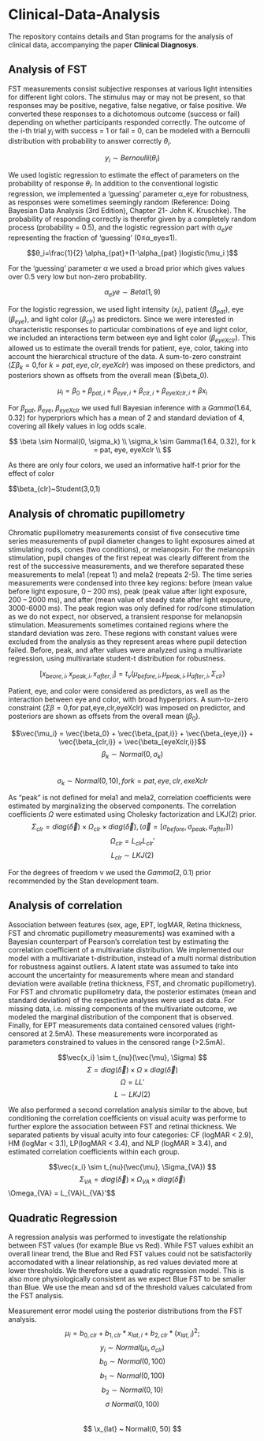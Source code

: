 # Clinical-Data-Analysis

The repository contains details and Stan programs for the analysis of clinical data, accompanying the paper **Clinical Diagnosys**.

## Analysis of FST

FST measurements consist subjective responses at various light intensities for different light colors. The stimulus may or may not be present, so that responses may be positive, negative, false negative, or false positive. We converted these responses to a dichotomous outcome (success or fail) depending on whether participants responded correctly. The outcome of the i-th trial $　y_i$ with success = 1 or fail = 0, can be modeled with a Bernoulli distribution with probability to answer correctly $　\theta_i$. 

$$y_i \sim Bernoulli(\theta_i)$$

We used logistic regression to estimate the effect of parameters on the probability of response $θ_i$. In addition to the conventional logistic regression, we implemented a ‘guessing’ parameter α_eye for robustness, as responses were sometimes seemingly random (Reference: Doing Bayesian Data Analysis (3rd Edition), Chapter 21- John K. Kruschke). The probability of responding correctly is therefor given by a completely random process (probability = 0.5), and the logistic regression part with $α_eye$ representing the fraction of ‘guessing’ (0≤α_eye≤1).

$$θ_i=\frac{1}{2} \alpha_{pat}+(1-\alpha_{pat} )logistic(\mu_i )$$

For the ‘guessing’ parameter α we used a broad prior which gives values over 0.5 very low but non-zero probability.

$$α_eye \sim Beta(1,9)$$

For the logistic regression, we used light intensity ($x_i$), patient ($\beta_{pat}$), eye ($\beta_{eye}$), and light color ($\beta_{clr}$) as predictors. Since we were interested in characteristic responses to particular combinations of eye and light color, we included an interactions term between eye and light color ($\beta_{eyeXclr}$). This allowed us to estimate the overall trends for patient, eye, color, taking into account the hierarchical structure of the data. A sum-to-zero constraint ($\Sigma\beta_k=0$,for $k=pat,eye,clr,eyeXclr$) was imposed on these predictors, and posteriors shown as offsets from the overall mean ($\beta_0).

$$\mu_i=\beta_0+\beta_{pat,i}+\beta_{eye,i}+\beta_{clr,i}+\beta_{eyeXclr,i}+\beta x_i$$

For $\beta_{pat}$, $\beta_{eye}$, $\beta_{eyeXclr}$ we used full Bayesian inference with a $Gamma(1.64,0.32)$ for hyperpriors which has a mean of 2 and standard deviation of 4, covering all likely values in log odds scale.

$$
\beta \sim Normal(0, \sigma_k) \\
\sigma_k \sim Gamma(1.64, 0.32), for k = pat, eye, eyeXclr \\
$$

As there are only four colors, we used an informative half-t prior for the effect of color 

$$\beta_{clr}~Student(3,0,1)

## Analysis of chromatic pupillometry

Chromatic pupillometry measurements consist of five consecutive time series measurements of pupil diameter changes to light exposures aimed at stimulating rods, cones (two conditions), or melanopsin. For the melanopsin stimulation, pupil changes of the first repeat was clearly different from the rest of the successive measurements, and we therefore separated these measurements to mela1 (repeat 1) and mela2 (repeats 2-5). The time series measurements were condensed into three key regions: before (mean value before light exposure, 0 – 200 ms), peak (peak value after light exposure, 200 – 2000 ms), and after (mean value of steady state after light exposure, 3000-6000 ms). The peak region was only defined for rod/cone stimulation as we do not expect, nor observed, a transient response for melanopsin stimulation. Measurements sometimes contained regions where the standard deviation was zero. These regions with constant values were excluded from the analysis as they represent areas where pupil detection failed. Before, peak, and after values were analyzed using a multivariate regression, using multivariate student-t distribution for robustness. 

$$[x_{beore,i},x_{peak,i},x_{after,i} ] = t_{\nu} (μ_{before,i},μ_{peak,i},μ_{after,i}, \Sigma_{clr})$$

Patient, eye, and color were considered as predictors, as well as the interaction between eye and color, with broad hyperpriors. A sum-to-zero constraint ($\Sigma\beta=0$,for pat,eye,clr,eyeXclr) was imposed on predictor, and posteriors are shown as offsets from the overall mean ($\beta_0$).

$$\vec{\mu_i} = \vec{\beta_0} + \vec{\beta_{pat,i}} + \vec{\beta_{eye,i}} + \vec{\beta_{clr,i}} + \vec{\beta_{eyeXclr,i}}$$
$$\beta_k \sim Normal(0, \sigma_k)$$  
$$\sigma_k \sim Normal(0,10), for k=pat,eye,clr,exeXclr $$

As “peak” is not defined for mela1 and mela2, correlation coefficients were estimated by marginalizing the observed components. The correlation coefficients $\Omega$ were estimated using Cholesky factorization and LKJ(2) prior.
$$\Sigma_{clr} = diag(\vec{\delta}) \times \Omega_{clr} \times diag(\vec{\delta}), (\vec{\sigma} = [\sigma_{before}, \sigma_{peak}, \sigma_{after}]))$$
$$\Omega_{clr} = L_{clr} L_{clr}'$$
$$L_{clr} \sim LKJ(2)$$

For the degrees of freedom ν we used the $Gamma(2,0.1)$ prior recommended by the Stan development team.

## Analysis of correlation 

Association between features (sex, age, EPT, logMAR, Retina thickness, FST and chromatic pupillometry measurements) was examined with a Bayesian counterpart of Pearson’s correlation test by estimating the correlation coefficient of a multivariate distribution. We implemented our model with a multivariate t-distribution, instead of a multi normal distribution for robustness against outliers. A latent state was assumed to take into account the uncertainty for measurements where mean and standard deviation were available (retina thickness, FST, and chromatic pupillometry). For FST and chromatic pupillometry data, the posterior estimates (mean and standard deviation) of the respective analyses were used as data. For missing data, i.e. missing components of the multivariate outcome, we modeled the marginal distribution of the component that is observed. Finally, for EPT measurements data contained censored values (right-censored at 2.5mA). These measurements were incorporated as parameters constrained to values in the censored range (>2.5mA). 

$$\vec{x_i} \sim t_{nu}(\vec{\mu}, \Sigma) $$
$$\Sigma = diag(\vec{\delta}) \times \Omega \times diag(\vec{\delta})$$
$$\Omega = LL'$$
$$L \sim LKJ(2)$$

We also performed a second correlation analysis similar to the above, but conditioning the correlation coefficients on visual acuity was performe to further explore the association between FST and retinal thickness. We separated patients by visual acuity into four categories: CF (logMAR < 2.9), HM (logMar < 3.1), LP(logMAR < 3.4), and NLP (logMAR ≥ 3.4), and estimated correlation coefficients within each group. 

$$\vec{x_i} \sim t_{nu}(\vec{\mu}, \Sigma_{VA}) $$
$$\Sigma_{VA} = diag(\vec{\delta}) \times \Omega_{VA} \times diag(\vec{\delta})
$$\Omega_{VA} = L_{VA}L_{VA}'$$

## Quadratic Regression

A regression analysis was performed to investigate the relationship between FST values (for example Blue vs Red). While FST values exhibit an overall linear trend, the Blue and Red FST values could not be satisfactorily accomodated with a linear relationship, as red values deviated more at lower thresholds. We therefore use a quadratic regression model. This is also more physiologically consistent as we expect Blue FST to be smaller than Blue. We use the mean and sd of the threshold values calculated from the FST analysis.

Measurement error model using the posterior distributions from the FST analysis.
$$ \mu_i = b_{0,clr} + b_{1,clr} * x_{lat,i} + b_{2,clr} * (x_{lat,i})^2; $$
$$ y_i \sim Normal(\mu_i, \sigma_{clr}) $$
$$ b_0 \sim Normal(0,100) $$
$$ b_1 \sim Normal(0,100) $$
$$ b_2 \sim Normal(0,10) $$
$$ \sigma ~ Normal(0,100) $$  
$$ \x_{lat} ~ Normal(0, 50) $$

